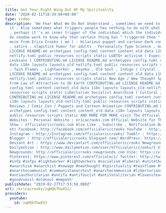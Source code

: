 ```yaml
---
title: Get Your Right Wing Out OF My Spirituality
date: "2020-02-11T18:39:06+08:00"
type: video
description: 'We Fear What We Do Not Understand , sometimes we need to learn about
  it . Also sometimes what triggers people has nothing to do with what''s on the outside
  , perhaps it''s an inner trigger of the individual which the individual needs to
  do shadow work to know why that certain thing has " triggered them " . Check out
  more from Erica Crooks ( me ) - Hilarious puppet and cartoon dark comedy , parodies
  , satire , slapstick humor for adults - Personality Type Science , mostly INFP CONTRIBUTING.md
  LICENSE README.md archetypes config.toml content content_old data i18n layouts layouts_old
  netlify.toml public resources scripts static LGBTQ+ activism ( Especially Transgender
  Lesbians ) CONTRIBUTING.md LICENSE README.md archetypes config.toml content content_old
  data i18n layouts layouts_old netlify.toml public resources scripts static Empath
  : Twin Flames , Lightworker , Heyoka , Old Soul , Indigo / Crystal , Starseeds CONTRIBUTING.md
  LICENSE README.md archetypes config.toml content content_old data i18n layouts layouts_old
  netlify.toml public resources scripts static New Age / New Thought Spirituality
  From Law of Attraction to 5D Earth CONTRIBUTING.md LICENSE README.md archetypes
  config.toml content content_old data i18n layouts layouts_old netlify.toml public
  resources scripts static Libertarian Socialist Anarchism ( Cultural / Pacifism )
  CONTRIBUTING.md LICENSE README.md archetypes config.toml content content_old data
  i18n layouts layouts_old netlify.toml public resources scripts static Pop Culture
  Reviews / Comic Con / Puppets and Cartoon Animation CONTRIBUTING.md LICENSE README.md
  archetypes config.toml content content_old data i18n layouts layouts_old netlify.toml
  public resources scripts static AND MORE FOR MORE visit The Official Erica Crooks
  Websites : Personal Website : ericacrooks.com Official Website for The Erica Crooks
  Show : officialericcrooks.com Also Like , Subscribe , Notification Bell thingy ,
  etc Facebook: http://facebook.com/officialericcrooks YouTube : http://youtube.com/user/officialericcrooks
  Instagram : http://Instagram.com/officialericcrooks/ Tumblr : https://officialericcrooks.tumblr.com/
  Blogger : http://officialericcrooks.blogspot.com/ WordPress: https://officialericcrooks.wordpress.com
  Deviant Art : https://www.deviantart.com/officialericcrooks Newgrounds: http://officialericcrooks.newgrounds.com/follow
  Dailymotion : http://www.dailymotion.com/user/officialericcrooks/1 Vimeo: https://vimeo.com/officialericcrooks
  Newgrounds: http://officialericcrooks.newgrounds.com Vine: https://vine.co/u/1257143407999610880
  Pinterest: https://www.pinterest.com/officialec1/ Twitter: http://twitter.com/crooks_erica
  #infp #infps #lightworker #lightworkers #socialism #liberal #unitetheleft #anarchy
  #anarchism #anarchist #newage #newthought #spirituality #twinflame #twinflames #leftist
  #anarchocommunist #communistanarchist #anarchocommunism #libertariansocialist #libertariansocialism
  #antiauthoritarian #antifa #antifascist #antitotalitarian #lovevsfear #soulvsego
  #goodvsevil #oldsoul #empath'
publishdate: "2019-02-27T17:53:58.000Z"
url: /ericacrooks/zqHQkfhwX5I/
providers:
  youtube:
    id: zqHQkfhwX5I
---
```

